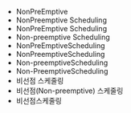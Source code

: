 ﻿- NonPreEmptive
- NonPreemptive Scheduling
- NonPreEmptive Scheduling
- Non-preemptive Scheduling
- NonPreEmptiveScheduling
- NonPreemptiveScheduling
- Non-preemptiveScheduling
- Non-PreemptiveScheduling
- 비선점 스케줄링
- 비선점(Non-preemptive) 스케줄링
- 비선점스케줄링
